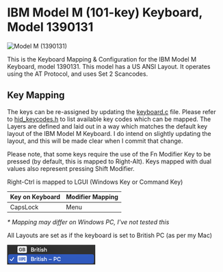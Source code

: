 # IBM Model M (101-key) Keyboard, Model 1390131

![Model M (1390131)](doc/IBM-1390131.jpeg)

This is the Keyboard Mapping & Configuration for the IBM Model M Keyboard, model 1390131.  This model has a US ANSI Layout.  It operates using the AT Protocol, and uses Set 2 Scancodes.

## Key Mapping

The keys can be re-assigned by updating the [keyboard.c](keyboard.c) file.  Please refer to [hid_keycodes.h](/src/common/lib/hid_keycodes.h) to list available key codes which can be mapped.  The Layers are defined and laid out in a way which matches the default key layout of the IBM Model M Keyboard.  I do intend on slightly updating the layout, and this will be made clear when I commit that change.

Please note, that some keys require the use of the Fn Modifier Key to be pressed (by default, this is mapped to Right-Alt).  Keys mapped with dual values also represent pressing Shift Modifier.

Right-Ctrl is mapped to LGUI (Windows Key or Command Key)

| Key on Keyboard | Modifier Mapping |
|---|---|
| CapsLock | Menu |

_* Mapping may differ on Windows PC, I've not tested this_

All Layouts are set as if the keyboard is set to British PC (as per my Mac)

![Layout Toggle](doc/layout-mac.png)